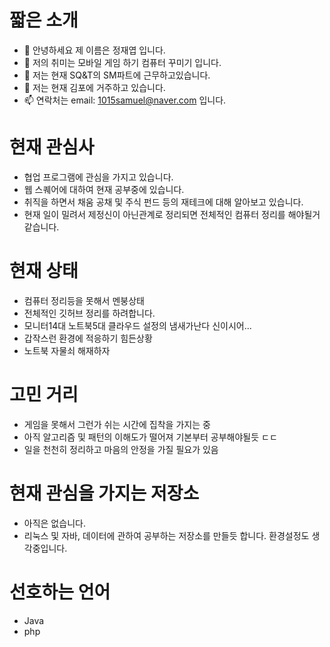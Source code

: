 # 짧은 소개
- 👋 안녕하세요 제 이름은 정재엽 입니다.
- 👀 저의 취미는 모바일 게임 하기 컴퓨터 꾸미기 입니다.
- 🌱 저는 현재 SQ&T의 SM파트에 근무하고있습니다.
- 💞️ 저는 현재 김포에 거주하고 있습니다.
- 📫 연락처는 email: 1015samuel@naver.com 입니다.

# 현재 관심사
* 협업 프로그램에 관심을 가지고 있습니다.
* 웹 스퀘어에 대하여 현재 공부중에 있습니다.
* 취직을 하면서 채움 공채 및 주식 펀드 등의 재테크에 대해 알아보고 있습니다.
* 현재 일이 밀려서 제정신이 아닌관계로 정리되면 전체적인 컴퓨터 정리를 해야될거같습니다.

# 현재 상태
* 컴퓨터 정리등을 못해서 멘붕상태
* 전체적인 깃허브 정리를 하려합니다.
* 모니터14대 노트북5대 클라우드 설정의 냄새가난다 신이시어...
* 갑작스런 환경에 적응하기 힘든상황
* 노트북 자물쇠 해재하자

# 고민 거리
* 게임을 못해서 그런가 쉬는 시간에 집착을 가지는 중
* 아직 알고리즘 및 패턴의 이해도가 떨어져 기본부터 공부해야될듯 ㄷㄷ
* 일을 천천히 정리하고 마음의 안정을 가질 필요가 있음

# 현재 관심을 가지는 저장소
* 아직은 없습니다.
* 리눅스 및 자바, 데이터에 관하여 공부하는 저장소를 만들듯 합니다. 환경설정도 생각중입니다.

# 선호하는 언어
* Java
* php

<!---
YeopJae-Mon/YeopJae-Mon is a ✨ special ✨ repository because its `README.md` (this file) appears on your GitHub profile.
You can click the Preview link to take a look at your changes.
--->
